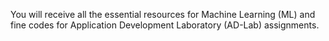 You will receive all the essential resources for Machine Learning (ML) and fine codes for Application Development Laboratory (AD-Lab) assignments.